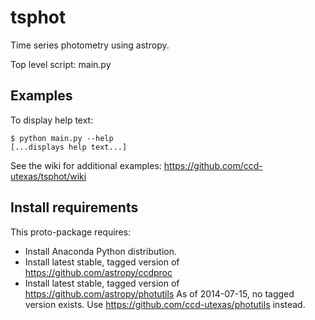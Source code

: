 # tsphot

Time series photometry using astropy.

Top level script: main.py

## Examples

To display help text:  
```
$ python main.py --help
[...displays help text...]
```

See the wiki for additional examples: https://github.com/ccd-utexas/tsphot/wiki

## Install requirements

This proto-package requires:
- Install Anaconda Python distribution.
- Install latest stable, tagged version of https://github.com/astropy/ccdproc
- Install latest stable, tagged version of https://github.com/astropy/photutils  As of 2014-07-15, no tagged version exists. Use https://github.com/ccd-utexas/photutils instead.
